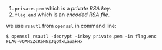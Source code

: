 1. `private.pem` which is a *private RSA key*.
2. `flag.end` which is an *encoded RSA file*.

we use `rsautl` from `openssl` in command line:

```shell
$ openssl rsautl -decrypt -inkey private.pem -in flag.enc
FLAG-vOAM5ZcReMNzJqOfxLauakHx
```

